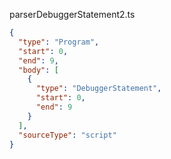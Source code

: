 parserDebuggerStatement2.ts
```json
{
  "type": "Program",
  "start": 0,
  "end": 9,
  "body": [
    {
      "type": "DebuggerStatement",
      "start": 0,
      "end": 9
    }
  ],
  "sourceType": "script"
}
```
